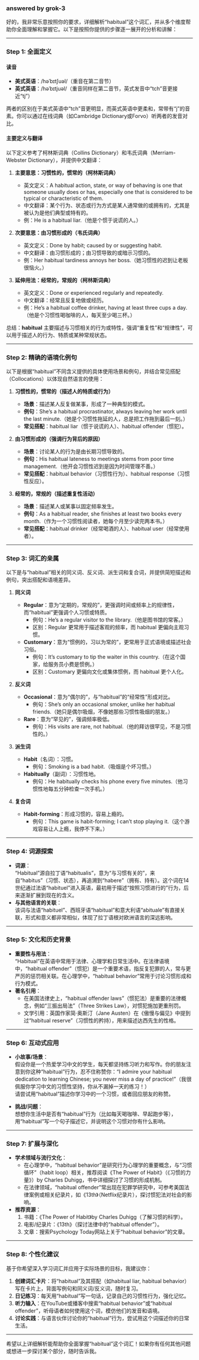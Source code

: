 ### answered by grok-3
好的，我非常乐意按照你的要求，详细解析“habitual”这个词汇，并从多个维度帮助你全面理解和掌握它。以下是按照你提供的步骤逐一展开的分析和讲解：

---

### **Step 1: 全面定义**

#### **读音**
- **美式英语**：/həˈbɪtʃuəl/（重音在第二音节）
- **英式英语**：/həˈbɪtjuəl/（重音同样在第二音节，英式发音中“tch”音更接近“tj”）
  
两者的区别在于美式英语中“tch”音更明显，而英式英语中更柔和，常带有“j”的音素。你可以通过在线词典（如Cambridge Dictionary或Forvo）听两者的发音对比。

#### **主要定义与翻译**
以下定义参考了柯林斯词典（Collins Dictionary）和韦氏词典（Merriam-Webster Dictionary），并提供中文翻译：

1. **主要意思：习惯性的，惯常的（柯林斯词典）**
   - 英文定义：A habitual action, state, or way of behaving is one that someone usually does or has, especially one that is considered to be typical or characteristic of them.
   - 中文翻译：某个行为、状态或行为方式是某人通常做的或拥有的，尤其是被认为是他们典型或特有的。
   - 例：He is a habitual liar.（他是个惯于说谎的人。）

2. **次要意思：由习惯形成的（韦氏词典）**
   - 英文定义：Done by habit; caused by or suggesting habit.
   - 中文翻译：由习惯形成的；由习惯导致的或暗示习惯的。
   - 例：Her habitual tardiness annoys her boss.（她习惯性的迟到让老板很恼火。）

3. **延伸用法：经常的，常规的（柯林斯词典）**
   - 英文定义：Done or experienced regularly and repeatedly.
   - 中文翻译：经常且反复地做或经历。
   - 例：He’s a habitual coffee drinker, having at least three cups a day.（他是个习惯性喝咖啡的人，每天至少喝三杯。）

总结：**habitual** 主要描述与习惯相关的行为或特性，强调“重复性”和“规律性”，可以用于描述人的行为、特质或某种常规状态。

---

### **Step 2: 精确的语境化例句**

以下是根据“habitual”不同含义提供的具体使用场景和例句，并结合常见搭配（Collocations）以体现自然语言的使用：

1. **习惯性的，惯常的（描述人的特质或行为）**
   - **场景**：描述某人反复做某事，形成了一种典型的模式。
   - **例句**：She’s a habitual procrastinator, always leaving her work until the last minute.（她是个习惯性拖延的人，总是把工作拖到最后一刻。）
   - **常见搭配**：habitual liar（惯于说谎的人）、habitual offender（惯犯）。

2. **由习惯形成的（强调行为背后的原因）**
   - **场景**：讨论某人的行为是由长期习惯导致的。
   - **例句**：His habitual lateness to meetings stems from poor time management.（他开会习惯性迟到是因为时间管理不善。）
   - **常见搭配**：habitual behavior（习惯性行为）、habitual response（习惯性反应）。

3. **经常的，常规的（描述重复性活动）**
   - **场景**：描述某人或某事以固定频率发生。
   - **例句**：As a habitual reader, she finishes at least two books every month.（作为一个习惯性阅读者，她每个月至少读完两本书。）
   - **常见搭配**：habitual drinker（经常喝酒的人）、habitual user（经常使用者）。

---

### **Step 3: 词汇的亲属**

以下是与“habitual”相关的同义词、反义词、派生词和复合词，并提供简短描述和例句，突出搭配和语境差异。

1. **同义词**
   - **Regular**：意为“定期的，常规的”，更强调时间或频率上的规律性，而“habitual”更强调个人习惯或特质。
     - 例句：He’s a regular visitor to the library.（他是图书馆的常客。）
     - 区别：Regular 更常用于描述客观的频率，而 habitual 更偏向主观习惯。
   - **Customary**：意为“惯例的，习以为常的”，更常用于正式语境或描述社会习俗。
     - 例句：It’s customary to tip the waiter in this country.（在这个国家，给服务员小费是惯例。）
     - 区别：Customary 更偏向文化或集体惯例，而 habitual 更个人化。

2. **反义词**
   - **Occasional**：意为“偶尔的”，与“habitual”的“经常性”形成对比。
     - 例句：She’s only an occasional smoker, unlike her habitual friends.（她只是偶尔吸烟，不像她那些习惯性吸烟的朋友。）
   - **Rare**：意为“罕见的”，强调频率极低。
     - 例句：His visits are rare, not habitual.（他的拜访很罕见，不是习惯性的。）

3. **派生词**
   - **Habit**（名词）：习惯。
     - 例句：Smoking is a bad habit.（吸烟是个坏习惯。）
   - **Habitually**（副词）：习惯性地。
     - 例句：He habitually checks his phone every five minutes.（他习惯性地每五分钟检查一次手机。）

4. **复合词**
   - **Habit-forming**：形成习惯的，容易上瘾的。
     - 例句：This game is habit-forming; I can’t stop playing it.（这个游戏容易让人上瘾，我停不下来。）

---

### **Step 4: 词源探索**

- **词源**：  
  “Habitual”源自拉丁语“habitualis”，意为“与习惯有关的”，来自“habitus”（习惯、状态），再追溯到“habere”（拥有、持有）。这个词在14世纪通过法语“habituel”进入英语，最初用于描述“按照习惯进行的”行为，后来逐渐扩展到现在的含义。
- **与其他语言的关联**：  
  该词与法语“habituel”、西班牙语“habitual”和意大利语“abituale”有直接关联，形式和意义都非常相似，体现了拉丁语根对欧洲语言的深远影响。

---

### **Step 5: 文化和历史背景**

- **重要性与用法**：  
  “Habitual”在英语中常用于法律、心理学和日常生活中。在法律语境中，“habitual offender”（惯犯）是一个重要术语，指反复犯罪的人，常与更严厉的惩罚相关联。在心理学中，“habitual behavior”常用于讨论习惯形成和行为模式。
- **著名引用**：  
  - 在美国法律史上，“habitual offender laws”（惯犯法）是重要的法律概念，例如“三振出局法”（Three Strikes Law），对惯犯施加更重刑罚。
  - 文学引用：英国作家简·奥斯汀（Jane Austen）在《傲慢与偏见》中提到过“habitual reserve”（习惯性的矜持），用来描述达西先生的性格。

---

### **Step 6: 互动式应用**

- **小故事/场景**：  
  假设你是一个热爱学习中文的学生，每天都坚持练习听力和写作。你的朋友注意到你这种“habitual”行为，忍不住称赞你：“I admire your habitual dedication to learning Chinese; you never miss a day of practice!”（我很佩服你学习中文的习惯性坚持，你从不漏掉一天的练习！）  
  请尝试用“habitual”描述你学习中的一个习惯，或者回应朋友的称赞。
  
- **挑战/问题**：  
  想想你生活中是否有“habitual”行为（比如每天喝咖啡、早起跑步等），用“habitual”写一个句子描述它，并说明这个习惯对你有什么影响。

---

### **Step 7: 扩展与深化**

- **学术领域与流行文化**：  
  - 在心理学中，“habitual behavior”是研究行为心理学的重要概念，与“习惯循环”（habit loop）相关，推荐阅读《The Power of Habit》（《习惯的力量》）by Charles Duhigg，书中详细探讨了习惯的形成机制。
  - 在法律领域，“habitual offender”常出现在犯罪学研究中，可参考美国法律案例或相关纪录片，如《13th》（Netflix纪录片），探讨惯犯法对社会的影响。
- **推荐资源**：  
  1. 书籍：《The Power of Habit》by Charles Duhigg（了解习惯的科学）。
  2. 电影/纪录片：《13th》（探讨法律中的“habitual offender”）。
  3. 文章：搜索Psychology Today网站上关于“habitual behavior”的文章。

---

### **Step 8: 个性化建议**

基于你希望深入学习词汇并应用于实际场景的目标，我建议你：
1. **创建词汇卡片**：将“habitual”及其搭配（如habitual liar, habitual behavior）写在卡片上，背面写例句和同义词/反义词，随时复习。
2. **日记练习**：每天用“habitual”写一句话，记录自己的习惯性行为，强化记忆。
3. **听力输入**：在YouTube或播客中搜索“habitual behavior”或“habitual offender”，听母语者如何使用这个词，模仿他们的发音和语境。
4. **讨论实践**：与语言伙伴讨论你的“habitual”行为，尝试用这个词描述你的日常生活。

---

希望以上详细解析能帮助你全面掌握“habitual”这个词汇！如果你有任何其他问题或想进一步探讨某个部分，随时告诉我。